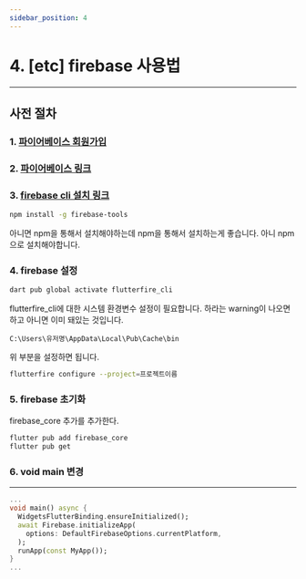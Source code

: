 ```yaml
---
sidebar_position: 4
---
```


# 4. [etc] firebase 사용법
---

## 사전 절차

### 1. [파이어베이스 회원가입](https://accounts.google.com/lifecycle/steps/signup/name?ddm=0&dsh=S-737735538:1710574126573834&flowEntry=SignUp&flowName=GlifWebSignIn&theme=mn&TL=ADg0xR37SPg2RnaEIBH6TxAPEIt90hIZVE9fzDXwTA77w-YoXaiMr4CUcP-djL0a)

### 2. [파이어베이스 링크](https://console.firebase.google.com/u/0/?hl=ko)


### 3. [firebase cli 설치 링크](https://firebase.google.com/docs/cli?hl=ko&_gl=1*xw4fbo*_up*MQ..*_ga*MTA3MDk5NDY0MS4xNzEwNTc0MTky*_ga_CW55HF8NVT*MTcxMDU3NDE5MS4xLjAuMTcxMDU3NDE5MS4wLjAuMA..#setup_update_cli)

```bash
npm install -g firebase-tools
```

아니면 npm을 통해서 설치해야하는데 npm을 통해서 설치하는게 좋습니다. 아니 npm으로 설치해야합니다.

### 4. firebase 설정

```bash
dart pub global activate flutterfire_cli
```

flutterfire_cli에 대한 시스템 환경변수 설정이 필요합니다. 하라는 warning이 나오면 하고 아니면 이미 돼있는 것입니다.

```
C:\Users\유저명\AppData\Local\Pub\Cache\bin
```

위 부분을 설정하면 됩니다.

```bash
flutterfire configure --project=프로젝트이름
```

### 5. firebase 초기화

firebase_core 추가를 추가한다.

```bash
flutter pub add firebase_core
flutter pub get
```


### 6. void main 변경
---

```dart
...
void main() async {
  WidgetsFlutterBinding.ensureInitialized();
  await Firebase.initializeApp(
    options: DefaultFirebaseOptions.currentPlatform,
  );
  runApp(const MyApp());
}
...
```

